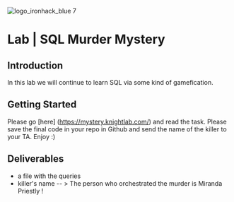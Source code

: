![logo_ironhack_blue 7](https://user-images.githubusercontent.com/23629340/40541063-a07a0a8a-601a-11e8-91b5-2f13e4e6b441.png)
# Lab | SQL Murder Mystery

## Introduction

In this lab we will continue to learn SQL via some kind of gamefication.

## Getting Started
Please go [here] (https://mystery.knightlab.com/) and read the task. 
Please save the final code in your repo in Github and send the name of the killer to your TA.
Enjoy :)


## Deliverables

- a file with the queries
- killer's name -- > The person who orchestrated the murder is Miranda Priestly !




